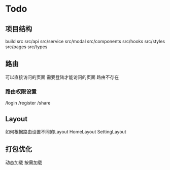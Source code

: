 # Todo

## 项目结构
build
src
src/api
src/service
src/modal
src/components
src/hooks
src/styles
src/pages
src/types

## 路由
可以直接访问的页面
需要登陆才能访问的页面
路由不存在
### 路由权限设置
/login
/register
/share


## Layout
如何根据路由设置不同的Layout
HomeLayout
SettingLayout



## 打包优化
动态加载
按需加载

